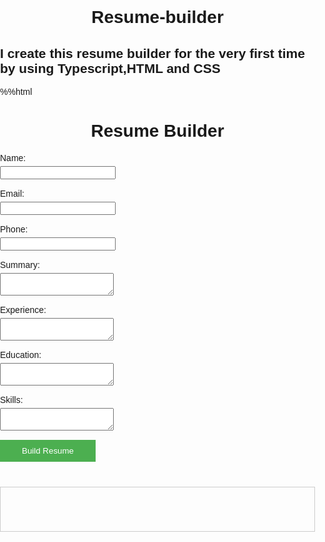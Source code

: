 # Resume-builder
## I create this resume builder for the very first time by using Typescript,HTML and CSS

%%html
<!DOCTYPE html>
<html>
<head>
  <title>Resume Builder</title>
  <style>
    body {
      font-family: Arial, sans-serif;
      margin: 0;
      padding: 0;
    }

    .container {
      width: 80%;
      margin: 0 auto;
      padding: 20px;
    }

    h1 {
      text-align: center;
    }

    .form-group {
      margin-bottom: 15px;
    }

    label {
      display: block;
      margin-bottom: 5px;
    }

    input[type="text"],
    textarea {
      width: 100%;
      padding: 15px;
      border: 1px solid #ccc;
      box-sizing: border-box;
    }

    button {
      background-color: #4CAF50;
      color: white;
      padding: 10px 35px;
      border: none;
      cursor: pointer;
    }

    .resume {
      margin-top: 40px;
      border: 1px solid #ccc;
      padding: 35px;
    }

    .section {
      margin-bottom: 30px;
    }

    .section-title {
      font-weight: bold;
      margin-bottom: 10px;
    }
  </style>
</head>
<body>
  <div class="container">
    <h1>Resume Builder</h1>
    <div class="form-group">
      <label for="name">Name:</label>
      <input type="text" id="name" name="name">
    </div>
    <div class="form-group">
      <label for="email">Email:</label>
      <input type="text" id="email" name="email">
    </div>
    <div class="form-group">
      <label for="phone">Phone:</label>
      <input type="text" id="phone" name="phone">
    </div>
    <div class="form-group">
      <label for="summary">Summary:</label>
      <textarea id="summary" name="summary"></textarea>
    </div>
    <div class="form-group">
      <label for="experience">Experience:</label>
      <textarea id="experience" name="experience"></textarea>
    </div>
    <div class="form-group">
      <label for="education">Education:</label>
      <textarea id="education" name="education"></textarea>
    </div>
    <div class="form-group">
      <label for="skills">Skills:</label>
      <textarea id="skills" name="skills"></textarea>
    </div>
    <button onclick="buildResume()">Build Resume</button>
    <div class="resume" id="resume">
    </div>
  </div>

  <script>
    function buildResume() {
      const name = document.getElementById("name").value;
      const email = document.getElementById("email").value;
      const phone = document.getElementById("phone").value;
      const summary = document.getElementById("summary").value;
      const experience = document.getElementById("experience").value;
      const education = document.getElementById("education").value;
      const skills = document.getElementById("skills").value;

      const resume = document.getElementById("resume");
      resume.innerHTML = "";

      const nameElement = document.createElement("h2");
      nameElement.textContent = name;
      resume.appendChild(nameElement);

      const contactElement = document.createElement("p");
      contactElement.textContent = "Email: " + email + " | Phone: " + phone;
      resume.appendChild(contactElement);

      const summaryElement = document.createElement("div");
      summaryElement.classList.add("section");
      const summaryTitle = document.createElement("h3");
      summaryTitle.classList.add("section-title");
      summaryTitle.textContent = "Summary";
      summaryElement.appendChild(summaryTitle);
      const summaryContent = document.createElement("p");
      summaryContent.textContent = summary;
      summaryElement.appendChild(summaryContent);
      resume.appendChild(summaryElement);

      const experienceElement = document.createElement("div");
      experienceElement.classList.add("section");
      const experienceTitle = document.createElement("h3");
      experienceTitle.classList.add("section-title");
      experienceTitle.textContent = "Experience";
      experienceElement.appendChild(experienceTitle);
      const experienceContent = document.createElement("p");
      experienceContent.textContent = experience;
      experienceElement.appendChild(experienceContent);
      resume.appendChild(experienceElement);

      const educationElement = document.createElement("div");
      educationElement.classList.add("section");
      const educationTitle = document.createElement("h3");
      educationTitle.classList.add("section-title");
      educationTitle.textContent = "Education";
      educationElement.appendChild(educationTitle);
      const educationContent = document.createElement("p");
      educationContent.textContent = education;
      educationElement.appendChild(educationContent);
      resume.appendChild(educationElement);

      const skillsElement = document.createElement("div");
      skillsElement.classList.add("section");
      const skillsTitle = document.createElement("h3");
      skillsTitle.classList.add("section-title");
      skillsTitle.textContent = "Skills";
      skillsElement.appendChild(skillsTitle);
      const skillsContent = document.createElement("p");
      skillsContent.textContent = skills;
      skillsElement.appendChild(skillsContent);
      resume.appendChild(skillsElement);
    }
  </script>
</body>
</html>
